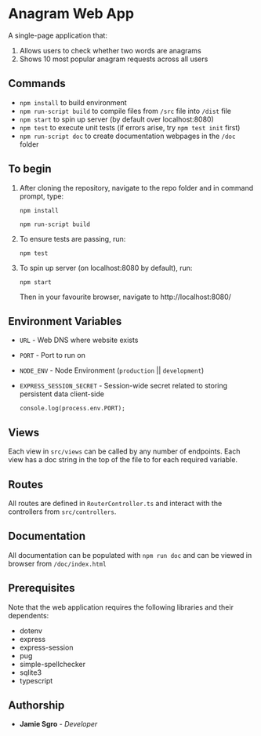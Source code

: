 # Anagram Web App

A single-page application that: 

1. Allows users to check whether two words are anagrams
2. Shows 10 most popular anagram requests across all users

## Commands

- `npm install` to build environment
- `npm run-script build` to compile files from `/src` file into `/dist` file
- `npm start` to spin up server (by default over localhost:8080)
- `npm test` to execute unit tests (if errors arise, try `npm test init` first)
- `npm run-script doc` to create documentation webpages in the `/doc` folder

## To begin

1. After cloning the repository, navigate to the repo folder and in command prompt, type:

   `npm install`

   `npm run-script build`

3. To ensure tests are passing, run:

   `npm test`

4. To spin up server (on localhost:8080 by default), run:

   `npm start`

   Then in your favourite browser, navigate to http://localhost:8080/

## Environment Variables

- `URL` - Web DNS where website exists

- `PORT` - Port to run on

- `NODE_ENV` - Node Environment (`production` || `development`)

- `EXPRESS_SESSION_SECRET` - Session-wide secret related to storing persistent data client-side

  `console.log(process.env.PORT);`

## Views

Each view in `src/views` can be called by any number of endpoints. Each view has a doc string in the top of the file to for each required variable.

## Routes

All routes are defined in `RouterController.ts` and interact with the controllers from `src/controllers`.

## Documentation

All documentation can be populated with `npm run doc` and can be viewed in browser from `/doc/index.html`

## Prerequisites

Note that the web application requires the following libraries and their dependents:

- dotenv
- express
- express-session
- pug
- simple-spellchecker
- sqlite3
- typescript

## Authorship

- **Jamie Sgro** - *Developer*